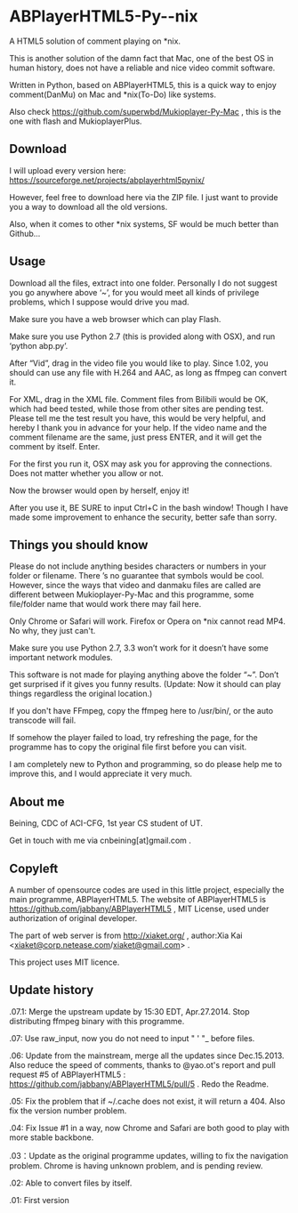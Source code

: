 ABPlayerHTML5-Py--nix
=====================

A HTML5 solution of comment playing on *nix.

This is another solution of the damn fact that Mac, one of the best OS in human history, does not have a reliable and nice video commit software.

Written in Python, based on ABPlayerHTML5, this is a quick way to enjoy comment(DanMu) on Mac and *nix(To-Do) like systems.

Also check https://github.com/superwbd/Mukioplayer-Py-Mac  , this is the one with flash and MukioplayerPlus.

Download
------
I will upload every version here: https://sourceforge.net/projects/abplayerhtml5pynix/

However, feel free to download here via the ZIP file. I just want to provide you a way to download all the old versions.

Also, when it comes to other *nix systems, SF would be much better than Github...

Usage
------
Download all the files, extract into one folder. Personally I do not suggest you go anywhere above ‘~’, for you would meet all kinds of privilege problems, which I suppose would drive you mad.

Make sure you have a web browser which can play Flash.

Make sure you use Python 2.7 (this is provided along with OSX), and run ‘python abp.py’.

After “Vid”, drag in the video file you would like to play. Since 1.02, you should can use any file with H.264 and AAC, as long as ffmpeg can convert it.

For XML, drag in the XML file. Comment files from Bilibili would be OK, which had beed tested, while those from other sites are pending test. Please tell me the test result you have, this would be very helpful, and hereby I thank you in advance for your help. If the video name and the comment filename are the same, just press ENTER, and it will get the comment by itself. Enter.

For the first you run it, OSX may ask you for approving the connections. Does not matter whether you allow or not.

Now the browser would open by herself, enjoy it!

After you use it, BE SURE to input Ctrl+C in the bash window! Though I have made some improvement to enhance the security, better safe than sorry.

Things you should know
-----
Please do not include anything besides characters or numbers in your folder or filename. There ’s no guarantee that symbols would be cool.
However, since the ways that video and danmaku files are called are different between Mukioplayer-Py-Mac and this programme, some file/folder name that would work there may fail here.

Only Chrome or Safari will work. Firefox or Opera on *nix cannot read MP4. No why, they just can't.

Make sure you use Python 2.7, 3.3 won’t work for it doesn’t have some important network modules.

This software is not made for playing anything above the folder “~”. Don’t get surprised if it gives you funny results.
(Update: Now it should can play things regardless the original location.)

If you don't have FFmpeg, copy the ffmpeg here to /usr/bin/, or the auto transcode will fail.

If somehow the player failed to load, try refreshing the page, for the programme has to copy the original file first before you can visit.

I am completely new to Python and programming, so do please help me to improve this, and I would appreciate it very much.

About me
-----
Beining, CDC of ACI-CFG, 1st year CS student of UT.

Get in touch with me via cnbeining[at]gmail.com  .

Copyleft
-----
A number of opensource codes are used in this little project, especially the main programme, ABPlayerHTML5. The website of ABPlayerHTML5 is https://github.com/jabbany/ABPlayerHTML5 , MIT License, used under authorization of original developer.

The part of web server is from http://xiaket.org/  , author:Xia Kai <xiaket@corp.netease.com/xiaket@gmail.com> .

This project uses MIT licence. 

Update history
-----
.07.1: Merge the upstream update by 15:30 EDT, Apr.27.2014. Stop distributing ffmpeg binary with this programme.

.07: Use raw_input, now you do not need to input " ' "_ before files.

.06: Update from the mainstream, merge all the updates since Dec.15.2013. Also reduce the speed of comments, thanks to @yao.ot's report and pull request #5 of ABPlayerHTML5 : https://github.com/jabbany/ABPlayerHTML5/pull/5   . Redo the Readme.

.05: Fix the problem that if ~/.cache does not exist, it will return a 404. Also fix the version number problem.

.04: Fix Issue #1 in a way, now Chrome and Safari are both good to play with more stable backbone.

.03：Update as the original programme updates, willing to fix the navigation problem. Chrome is having unknown problem, and is pending review. 

.02: Able to convert files by itself.

.01: First version
